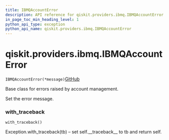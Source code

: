 ```yaml
---
title: IBMQAccountError
description: API reference for qiskit.providers.ibmq.IBMQAccountError
in_page_toc_min_heading_level: 1
python_api_type: exception
python_api_name: qiskit.providers.ibmq.IBMQAccountError
---
```


# qiskit.providers.ibmq.IBMQAccountError

<span id="qiskit.providers.ibmq.IBMQAccountError" />

`IBMQAccountError(*message)`[GitHub](https://github.com/qiskit/qiskit-ibmq-provider/tree/stable/0.13/qiskit/providers/ibmq/exceptions.py "view source code")

Base class for errors raised by account management.

Set the error message.

### with\_traceback

<span id="qiskit.providers.ibmq.IBMQAccountError.with_traceback" />

`with_traceback()`

Exception.with\_traceback(tb) – set self.\_\_traceback\_\_ to tb and return self.

